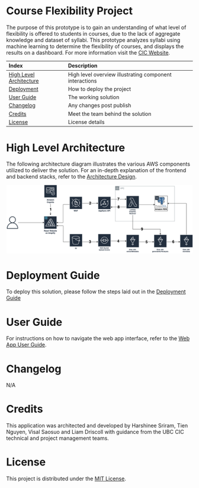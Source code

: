 # Course Flexibility Project

The purpose of this prototype is to gain an understanding of what level of flexibility is offered to students in courses, due to the lack of aggregate knowledge and dataset of syllabi. This prototype analyzes syllabi using machine learning to determine the flexibility of courses, and displays the results on a dashboard. For more information visit the [CIC Website](https://cic.ubc.ca/). 

| Index                                               | Description                                             |
| :-------------------------------------------------- | :------------------------------------------------------ |
| [High Level Architecture](#High-Level-Architecture) | High level overview illustrating component interactions |
| [Deployment](#Deployment-Guide)                     | How to deploy the project                               |
| [User Guide](#User-Guide)                           | The working solution                                    |
| [Changelog](#Changelog)                             | Any changes post publish                                |
| [Credits](#Credits)                                 | Meet the team behind the solution                       |
| [License](#License)                                 | License details                                         |

# High Level Architecture

The following architecture diagram illustrates the various AWS components utilized to deliver the solution. For an in-depth explanation of the frontend and backend stacks, refer to the [Architecture Design](docs/ArchitectureDesign.md).

![Alt text](docs/images/../diagrams/Syllabus-Architecture.drawio.png)

# Deployment Guide

To deploy this solution, please follow the steps laid out in the [Deployment Guide](docs/DeploymentGuide.md)

# User Guide

For instructions on how to navigate the web app interface, refer to the [Web App User Guide](docs/UserGuide.md).

# Changelog
N/A

# Credits

This application was architected and developed by Harshinee Sriram, Tien Nguyen, Visal Saosuo and Liam Driscoll with guidance from the UBC CIC technical and project management teams.

# License

This project is distributed under the [MIT License](LICENSE).
